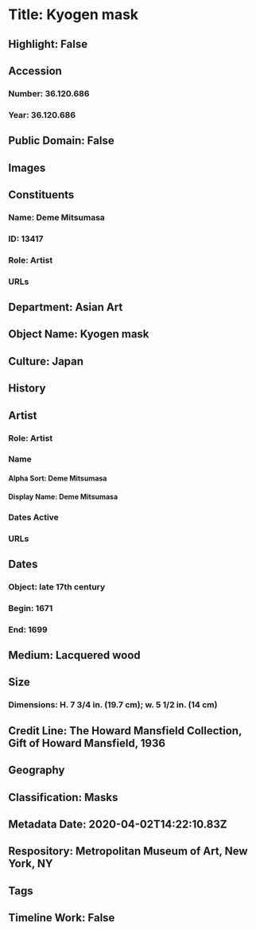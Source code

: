 # Title: Kyogen mask
## Highlight: False
## Accession
### Number: 36.120.686
### Year: 36.120.686
## Public Domain: False
## Images
## Constituents
### Name: Deme Mitsumasa
### ID: 13417
### Role: Artist
### URLs
## Department: Asian Art
## Object Name: Kyogen mask
## Culture: Japan
## History
## Artist
### Role: Artist
### Name
#### Alpha Sort: Deme Mitsumasa
#### Display Name: Deme Mitsumasa
### Dates Active
### URLs
## Dates
### Object: late 17th century
### Begin: 1671
### End: 1699
## Medium: Lacquered wood
## Size
### Dimensions: H. 7 3/4 in. (19.7 cm); w. 5 1/2 in. (14 cm)
## Credit Line: The Howard Mansfield Collection, Gift of Howard Mansfield, 1936
## Geography
## Classification: Masks
## Metadata Date: 2020-04-02T14:22:10.83Z
## Respository: Metropolitan Museum of Art, New York, NY
## Tags
## Timeline Work: False